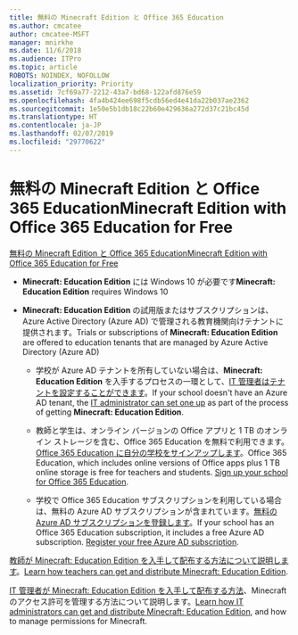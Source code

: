 ```yaml
---
title: 無料の Minecraft Edition と Office 365 Education
ms.author: cmcatee
author: cmcatee-MSFT
manager: mnirkhe
ms.date: 11/6/2018
ms.audience: ITPro
ms.topic: article
ROBOTS: NOINDEX, NOFOLLOW
localization_priority: Priority
ms.assetid: 7cf69a77-2212-43a7-bd68-122afd876e59
ms.openlocfilehash: 4fa4b424ee698f5cdb56ed4e41da22b037ae2362
ms.sourcegitcommit: 1e50e5b1db18c22b60e429636a272d37c21bc45d
ms.translationtype: HT
ms.contentlocale: ja-JP
ms.lasthandoff: 02/07/2019
ms.locfileid: "29770622"
---
```

# <a name="minecraft-edition-with-office-365-education-for-free"></a><span data-ttu-id="cbe1d-102">無料の Minecraft Edition と Office 365 Education</span><span class="sxs-lookup"><span data-stu-id="cbe1d-102">Minecraft Edition with Office 365 Education for Free</span></span>

[<span data-ttu-id="cbe1d-103">無料の Minecraft Edition と Office 365 Education</span><span class="sxs-lookup"><span data-stu-id="cbe1d-103">Minecraft Edition with Office 365 Education for Free</span></span>](https://docs.microsoft.com/education/windows/get-minecraft-for-education)
  
- <span data-ttu-id="cbe1d-104">**Minecraft: Education Edition** には Windows 10 が必要です</span><span class="sxs-lookup"><span data-stu-id="cbe1d-104">**Minecraft: Education Edition** requires Windows 10</span></span> 
    
- <span data-ttu-id="cbe1d-105">**Minecraft: Education Edition** の試用版またはサブスクリプションは、Azure Active Directory (Azure AD) で管理される教育機関向けテナントに提供されます。</span><span class="sxs-lookup"><span data-stu-id="cbe1d-105">Trials or subscriptions of **Minecraft: Education Edition** are offered to education tenants that are managed by Azure Active Directory (Azure AD)</span></span> 
    
  - <span data-ttu-id="cbe1d-106">学校が Azure AD テナントを所有していない場合は、**Minecraft: Education Edition** を入手するプロセスの一環として、[IT 管理者はテナントを設定することができます](https://docs.microsoft.com/education/windows/school-get-minecraft)。</span><span class="sxs-lookup"><span data-stu-id="cbe1d-106">If your school doesn't have an Azure AD tenant, the [IT administrator can set one up](https://docs.microsoft.com/education/windows/school-get-minecraft) as part of the process of getting **Minecraft: Education Edition**.</span></span>
    
  - <span data-ttu-id="cbe1d-p101">教師と学生は、オンライン バージョンの Office アプリと 1 TB のオンライン ストレージを含む、Office 365 Education を無料で利用できます。[Office 365 Education に自分の学校をサインアップします](https://products.office.com/academic/office-365-education-plan)。</span><span class="sxs-lookup"><span data-stu-id="cbe1d-p101">Office 365 Education, which includes online versions of Office apps plus 1 TB online storage is free for teachers and students. [Sign up your school for Office 365 Education](https://products.office.com/academic/office-365-education-plan).</span></span>
    
  - <span data-ttu-id="cbe1d-p102">学校で Office 365 Education サブスクリプションを利用している場合は、無料の Azure AD サブスクリプションが含まれています。[無料の Azure AD サブスクリプションを登録します](https://msdn.microsoft.com/library/windows/hardware/mt703369%28v=vs.85%29.aspx)。</span><span class="sxs-lookup"><span data-stu-id="cbe1d-p102">If your school has an Office 365 Education subscription, it includes a free Azure AD subscription. [Register your free Azure AD subscription](https://msdn.microsoft.com/library/windows/hardware/mt703369%28v=vs.85%29.aspx).</span></span>
    
<span data-ttu-id="cbe1d-111">[教師が Minecraft: Education Edition を入手して配布する方法について説明します](https://docs.microsoft.com/education/windows/teacher-get-minecraft)。</span><span class="sxs-lookup"><span data-stu-id="cbe1d-111">[Learn how teachers can get and distribute Minecraft: Education Edition](https://docs.microsoft.com/education/windows/teacher-get-minecraft).</span></span>
  
<span data-ttu-id="cbe1d-112">[IT 管理者が Minecraft: Education Edition を入手して配布する方法](https://docs.microsoft.com/education/windows/school-get-minecraft)、Minecraft のアクセス許可を管理する方法について説明します。</span><span class="sxs-lookup"><span data-stu-id="cbe1d-112">[Learn how IT administrators can get and distribute Minecraft: Education Edition](https://docs.microsoft.com/education/windows/school-get-minecraft), and how to manage permissions for Minecraft.</span></span>
  

